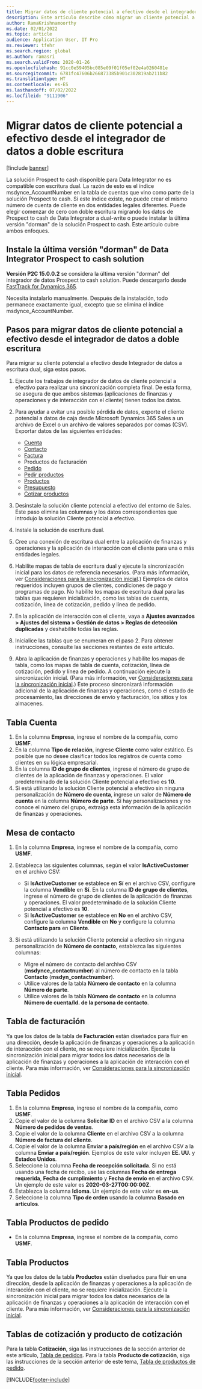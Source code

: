 ```yaml
---
title: Migrar datos de cliente potencial a efectivo desde el integrador de datos a doble escritura
description: Este artículo describe cómo migrar un cliente potencial a efectivo desde Integrador de datos a escritura dual.
author: RamaKrishnamoorthy
ms.date: 02/01/2022
ms.topic: article
audience: Application User, IT Pro
ms.reviewer: tfehr
ms.search.region: global
ms.author: ramasri
ms.search.validFrom: 2020-01-26
ms.openlocfilehash: 91cc0e59405bc085e09f01f05ef02e4a0260481e
ms.sourcegitcommit: 6781fc47606b266873385b901c302819ab211b82
ms.translationtype: HT
ms.contentlocale: es-ES
ms.lasthandoff: 07/02/2022
ms.locfileid: "9111906"
---
```

# <a name="migrate-prospect-to-cash-data-from-data-integrator-to-dual-write"></a>Migrar datos de cliente potencial a efectivo desde el integrador de datos a doble escritura

[!include [banner](../../includes/banner.md)]

La solución Prospect to cash disponible para Data Integrator no es compatible con escritura dual. La razón de esto es el índice msdynce_AccountNumber en la tabla de cuentas que vino como parte de la solución Prospect to cash. Si este índice existe, no puede crear el mismo número de cuenta de cliente en dos entidades legales diferentes. Puede elegir comenzar de cero con doble escritura migrando los datos de Prospect to cash de Data Integrator a dual-write o puede instalar la última versión "dorman" de la solución Prospect to cash. Este artículo cubre ambos enfoques.

## <a name="install-the-last-dorman-version-of-the-data-integrator-prospect-to-cash-solution"></a>Instale la última versión "dorman" de Data Integrator Prospect to cash solution

**Versión P2C 15.0.0.2** se considera la última versión "dorman" del integrador de datos Prospect to cash solution. Puede descargarlo desde [FastTrack for Dynamics 365](https://github.com/microsoft/Dynamics-365-FastTrack-Implementation-Assets/tree/master/Dual-write/P2C).

Necesita instalarlo manualmente. Después de la instalación, todo permanece exactamente igual, excepto que se elimina el índice msdynce_AccountNumber.

## <a name="steps-to-migrate-prospect-to-cash-data-from-data-integrator-to-dual-write"></a>Pasos para migrar datos de cliente potencial a efectivo desde el integrador de datos a doble escritura

Para migrar su cliente potencial a efectivo desde Integrador de datos a escritura dual, siga estos pasos.

1. Ejecute los trabajos de integrador de datos de cliente potencial a efectivo para realizar una sincronización completa final. De esta forma, se asegura de que ambos sistemas (aplicaciones de finanzas y operaciones y de interacción con el cliente) tienen todos los datos.
2. Para ayudar a evitar una posible pérdida de datos, exporte el cliente potencial a datos de caja desde Microsoft Dynamics 365 Sales a un archivo de Excel o un archivo de valores separados por comas (CSV). Exportar datos de las siguientes entidades:

    - [Cuenta](#account-table)
    - [Contacto](#contact-table)
    - [Factura](#invoice-table)
    - Productos de facturación
    - [Pedido](#order-table)
    - [Pedir productos](#order-products-table)
    - [Productos](#products-table)
    - [Presupuesto](#quote-and-quote-product-tables)
    - [Cotizar productos](#quote-and-quote-product-tables)

3. Desinstale la solución cliente potencial a efectivo del entorno de Sales. Este paso elimina las columnas y los datos correspondientes que introdujo la solución Cliente potencial a efectivo.
4. Instale la solución de escritura dual.
5. Cree una conexión de escritura dual entre la aplicación de finanzas y operaciones y la aplicación de interacción con el cliente para una o más entidades legales.
6. Habilite mapas de tabla de escritura dual y ejecute la sincronización inicial para los datos de referencia necesarios. (Para más información, ver [Consideraciones para la sincronización inicial](initial-sync-guidance.md).) Ejemplos de datos requeridos incluyen grupos de clientes, condiciones de pago y programas de pago. No habilite los mapas de escritura dual para las tablas que requieren inicialización, como las tablas de cuenta, cotización, línea de cotización, pedido y línea de pedido.
7. En la aplicación de interacción con el cliente, vaya a **Ajustes avanzados \> Ajustes del sistema \> Gestión de datos \> Reglas de detección duplicadas** y deshabilite todas las reglas.
8. Inicialice las tablas que se enumeran en el paso 2. Para obtener instrucciones, consulte las secciones restantes de este artículo.
9. Abra la aplicación de finanzas y operaciones y habilite los mapas de tabla, como los mapas de tabla de cuenta, cotización, línea de cotización, pedido y línea de pedido. A continuación ejecute la sincronización inicial. (Para más información, ver [Consideraciones para la sincronización inicial](initial-sync-guidance.md).) Este proceso sincronizará información adicional de la aplicación de finanzas y operaciones, como el estado de procesamiento, las direcciones de envío y facturación, los sitios y los almacenes.

## <a name="account-table"></a>Tabla Cuenta

1. En la columna **Empresa**, ingrese el nombre de la compañía, como **USMF**.
2. En la columna **Tipo de relación**, ingrese **Cliente** como valor estático. Es posible que no desee clasificar todos los registros de cuenta como clientes en su lógica empresarial.
3. En la columna **ID de grupo de clientes**, ingrese el número de grupo de clientes de la aplicación de finanzas y operaciones. El valor predeterminado de la solución Cliente potencial a efectivo es **10**.
4. Si está utilizando la solución Cliente potencial a efectivo sin ninguna personalización de **Número de cuenta**, ingrese un valor de **Número de cuenta** en la columna **Número de parte**. Si hay personalizaciones y no conoce el número del grupo, extraiga esta información de la aplicación de finanzas y operaciones.

## <a name="contact-table"></a>Mesa de contacto

1. En la columna **Empresa**, ingrese el nombre de la compañía, como **USMF**.
2. Establezca las siguientes columnas, según el valor **IsActiveCustomer** en el archivo CSV:

    - Si **IsActiveCustomer** se establece en **Sí** en el archivo CSV, configure la columna **Vendible** en **Sí**. En la columna **ID de grupo de clientes**, ingrese el número de grupo de clientes de la aplicación de finanzas y operaciones. El valor predeterminado de la solución Cliente potencial a efectivo es **10**.
    - Si **IsActiveCustomer** se establece en **No** en el archivo CSV, configure la columna **Vendible** en **No** y configure la columna **Contacto para** en **Cliente**.

3. Si está utilizando la solución Cliente potencial a efectivo sin ninguna personalización de **Número de contacto**, establezca las siguientes columnas:

    - Migre el número de contacto del archivo CSV (**msdynce\_contactnumber**) al número de contacto en la tabla **Contacto** (**msdyn\_contactnumber**).
    - Utilice valores de la tabla **Número de contacto** en la columna **Número de parte**.
    - Utilice valores de la tabla **Número de contacto** en la columna **Número de cuenta/Id. de la persona de contacto**.

## <a name="invoice-table"></a>Tabla de facturación

Ya que los datos de la tabla de **Facturación** están diseñados para fluir en una dirección, desde la aplicación de finanzas y operaciones a la aplicación de interacción con el cliente, no se requiere inicialización. Ejecute la sincronización inicial para migrar todos los datos necesarios de la aplicación de finanzas y operaciones a la aplicación de interacción con el cliente. Para más información, ver [Consideraciones para la sincronización inicial](initial-sync-guidance.md).

## <a name="order-table"></a>Tabla Pedidos

1. En la columna **Empresa**, ingrese el nombre de la compañía, como **USMF**.
2. Copie el valor de la columna **Solicitar ID** en el archivo CSV a la columna **Número de pedidos de ventas**.
3. Copie el valor de la columna **Cliente** en el archivo CSV a la columna **Número de factura del cliente**.
4. Copie el valor de la columna **Enviar a país/región** en el archivo CSV a la columna **Enviar a país/región**. Ejemplos de este valor incluyen **EE. UU.** y **Estados Unidos**.
5. Seleccione la columna **Fecha de recepción solicitada**. Si no está usando una fecha de recibo, use las columnas **Fecha de entrega requerida**, **Fecha de cumplimiento** y **Fecha de envío** en el archivo CSV. Un ejemplo de este valor es **2020-03-27T00:00:00Z**.
6. Establezca la columna **Idioma**. Un ejemplo de este valor es **en-us**.
7. Seleccione la columna **Tipo de orden** usando la columna **Basado en artículos**.

## <a name="order-products-table"></a>Tabla Productos de pedido

- En la columna **Empresa**, ingrese el nombre de la compañía, como **USMF**.

## <a name="products-table"></a>Tabla Productos

Ya que los datos de la tabla **Productos** están diseñados para fluir en una dirección, desde la aplicación de finanzas y operaciones a la aplicación de interacción con el cliente, no se requiere inicialización. Ejecute la sincronización inicial para migrar todos los datos necesarios de la aplicación de finanzas y operaciones a la aplicación de interacción con el cliente. Para más información, ver [Consideraciones para la sincronización inicial](initial-sync-guidance.md).

## <a name="quote-and-quote-product-tables"></a>Tablas de cotización y producto de cotización

Para la tabla **Cotización**, siga las instrucciones de la sección anterior de este artículo, [Tabla de pedidos](#order-table). Para la tabla **Producto de cotización**, siga las instrucciones de la sección anterior de este tema, [Tabla de productos de pedido](#order-products-table).


[!INCLUDE[footer-include](../../../../includes/footer-banner.md)]

